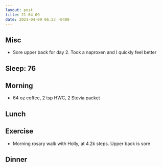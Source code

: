 ```yaml
---
layout: post
title: 21-04-09
date: 2021-04-09 06:23 -0400
---
```


## Misc
* Sore upper back for day 2. Took a naproxen and I quickly feel better

## Sleep: 76 

## Morning
* 64 oz coffee, 2 tsp HWC, 2 Stevia packet

## Lunch 

## Exercise
* Morning rosary walk with Holly, at 4.2k steps. Upper back is sore

## Dinner

